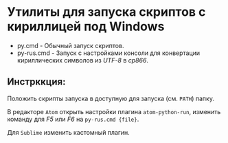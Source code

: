 # Утилиты для запуска скриптов с кириллицей под Windows

- py.cmd - Обычный запуск скриптов.
- py-rus.cmd - Запуск с настройками консоли для конвертации кириллических символов из *UTF-8* в *cp866*.

Инстрккция:
-----------

Положить скрипты запуска в доступную для запуска (см. `PATH`) папку.

В редакторе `Atom` открыть настройки плагина `atom-python-run`, изменить команду для *F5* или *F6* на `py-rus.cmd {file}`.

Для `Sublime` изменить кастомный плагин.

